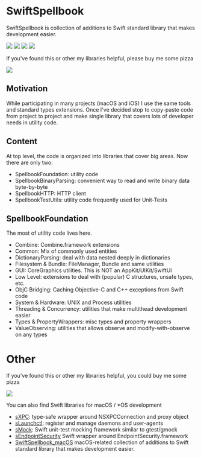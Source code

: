 # SwiftSpellbook
SwiftSpellbook is collection of additions to Swift standard library that makes development easier.

<p>
  <img src="https://img.shields.io/badge/swift-5.10-orange" />
  <img src="https://img.shields.io/badge/platforms-macOS 10.15 | iOS 13 | watchOS 6 | tvOS 13-freshgreen" />
  <img src="https://img.shields.io/badge/Xcode-16-blue | Xcode-26-green" />
  <img src="https://github.com/Alkenso/SwiftSpellbook/actions/workflows/main.yml/badge.svg" />
</p>

If you've found this or other my libraries helpful, please buy me some pizza

<a href="https://www.buymeacoffee.com/alkenso"><img src="https://img.buymeacoffee.com/button-api/?text=Buy me a pizza&emoji=🍕&slug=alkenso&button_colour=FFDD00&font_colour=000000&font_family=Cookie&outline_colour=000000&coffee_colour=ffffff" /></a>

## Motivation
While participating in many projects (macOS and iOS) I use the same tools and standard types extensions.
Once I've decided stop to copy-paste code from project to project and make single library that covers lots of developer needs in utility code.

## Content
At top level, the code is organized into libraries that cover big areas.
Now there are only two:
- SpellbookFoundation: utility code
- SpellbookBinaryParsing: convenient way to read and write binary data byte-by-byte
- SpellbookHTTP: HTTP client
- SpellbookTestUtils: utility code frequently used for Unit-Tests

## SpellbookFoundation
The most of utility code lives here.
- Combine: Combine.framework extensions
- Common: Mix of commonly used entities
- DictionaryParsing: deal with data nested deeply in dictionaries
- Filesystem & Bundle: FileManager, Bundle and same utilities
- GUI: CoreGraphics utilities. This is NOT an AppKit/UIKit/SwiftUI
- Low Level: extensions to deal with (popular) C structures, unsafe types, etc. 
- ObjC Bridging: Caching Objective-C and C++ exceptions from Swift code
- System & Hardware: UNIX and Process utilities
- Threading & Concurrency: utilities that make multithead development easier
- Types & PropertyWrappers: misc types and property wrappers
- ValueObserving: utilities that allows observe and modify-with-observe on any types

# Other
If you've found this or other my libraries helpful, you could buy me some pizza

<a href="https://www.buymeacoffee.com/alkenso"><img src="https://img.buymeacoffee.com/button-api/?text=Buy me a pizza&emoji=🍕&slug=alkenso&button_colour=FFDD00&font_colour=000000&font_family=Cookie&outline_colour=000000&coffee_colour=ffffff" /></a>

You can also find Swift libraries for macOS / *OS development
- [sXPC](https://github.com/Alkenso/sXPC): type-safe wrapper around NSXPCConnection and proxy object
- [sLaunchctl](https://github.com/Alkenso/sLaunchctl): register and manage daemons and user-agents
- [sMock](https://github.com/Alkenso/sMock): Swift unit-test mocking framework similar to gtest/gmock
- [sEndpointSecurity](https://github.com/Alkenso/sEndpointSecurity.git) Swift wrapper around EndpointSecurity.framework 
- [SwiftSpellbook_macOS](https://github.com/Alkenso/SwiftSpellbook_macOS) macOS-related collection of additions to Swift standard library that makes development easier.
